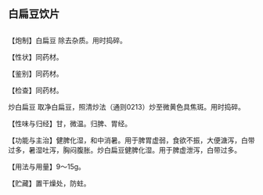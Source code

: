 ## 白扁豆饮片

## 

## 

【炮制】白扁豆 除去杂质。用时捣碎。

【性状】同药材。

【鉴别】同药材。

【检查】同药材。

炒白扁豆 取净白扁豆，照清炒法（通则0213）炒至微黄色具焦斑。用时捣碎。

【性味与归经】甘，微温。归脾、胃经。

【功能与主治】健脾化湿，和中消暑。用于脾胃虚弱，食欲不振，大便溏泻，白带过多，暑湿吐泻，胸闷腹胀。炒白扁豆健脾化湿。用于脾虚泄泻，白带过多。

【用法与用量】9～15g。

【贮藏】置干燥处，防蛀。